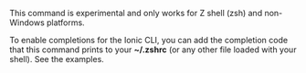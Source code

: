 This command is experimental and only works for Z shell (zsh) and non-Windows platforms.

To enable completions for the Ionic CLI, you can add the completion code that this command prints to your **~/.zshrc** (or any other file loaded with your shell). See the examples.
